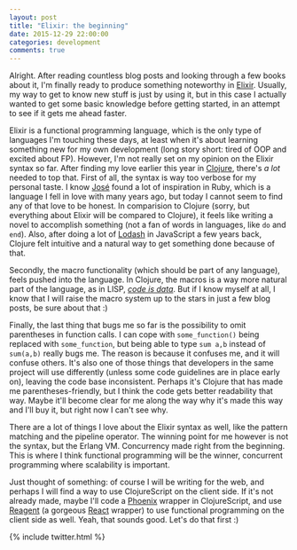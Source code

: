 ```yaml
---
layout: post
title: "Elixir: the beginning"
date: 2015-12-29 22:00:00
categories: development
comments: true
---
```


Alright. After reading countless blog posts and looking through a few books about it, I'm finally ready to produce something noteworthy in [Elixir][elixir]. Usually, my way to get to know new stuff is just by using it, but in this case I actually wanted to get some basic knowledge before getting started, in an attempt to see if it gets me ahead faster.

Elixir is a functional programming language, which is the only type of languages I'm touching these days, at least when it's about learning something new for my own development (long story short: tired of OOP and excited about FP). However, I'm not really set on my opinion on the Elixir syntax so far. After finding my love earlier this year in [Clojure][clojure], there's *a lot* needed to top that. First of all, the syntax is way too verbose for my personal taste. I know [José][jose-valim] found a lot of inspiration in Ruby, which is a language I fell in love with many years ago, but today I cannot seem to find any of that love to be honest. In comparision to Clojure (sorry, but everything about Elixir will be compared to Clojure), it feels like writing a novel to accomplish something (not a fan of words in languages, like `do` and `end`). Also, after doing a lot of [Lodash][lodash] in JavaScript a few years back, Clojure felt intuitive and a natural way to get something done because of that.

Secondly, the macro functionality (which should be part of any language), feels pushed into the language. In Clojure, the macros is a way more natural part of the language, as in LISP, *[code is data][code-is-data]*. But if I know myself at all, I know that I will raise the macro system up to the stars in just a few blog posts, be sure about that :)

Finally, the last thing that bugs me so far is the possibility to omit parentheses in function calls. I can cope with `some_function()` being replaced with `some_function`, but being able to type `sum a,b` instead of `sum(a,b)` really bugs me. The reason is because it confuses me, and it will confuse others. It's also one of those things that developers in the same project will use differently (unless some code guidelines are in place early on), leaving the code base inconsistent. Perhaps it's Clojure that has made me parentheses-friendly, but I think the code gets better readability that way. Maybe it'll become clear for me along the way why it's made this way and I'll buy it, but right now I can't see why.

There are a lot of things I love about the Elixir syntax as well, like the pattern matching and the pipeline operator. The winning point for me however is not the syntax, but the Erlang VM. Concurrency made right from the beginning. This is where I think functional programming will be the winner, concurrent programming where scalability is important.

Just thought of something: of course I will be writing for the web, and perhaps I will find a way to use ClojureScript on the client side. If it's not already made, maybe I'll code a [Phoenix][phoenix] wrapper in ClojureScript, and use [Reagent][reagent] (a gorgeous [React][react] wrapper) to use functional programming on the client side as well. Yeah, that sounds good. Let's do that first :)

{% include twitter.html %}

[elixir]: http://elixir-lang.org
[clojure]: http://clojure.org
[jose-valim]: https://twitter.com/josevalim?lang=en
[lodash]: https://lodash.com
[code-is-data]: https://en.wikipedia.org/wiki/Homoiconicity
[reagent]: https://reagent-project.github.io/
[phoenix]: http://www.phoenixframework.org/
[react]: https://facebook.github.io/react/
